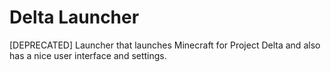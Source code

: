 # Delta Launcher
[DEPRECATED] Launcher that launches Minecraft for Project Delta and also has a nice user interface and settings.
